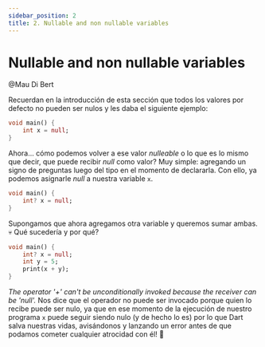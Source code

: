 ```yaml
---
sidebar_position: 2
title: 2. Nullable and non nullable variables
---
```


# Nullable and non nullable variables

@Mau Di Bert

Recuerdan en la introducción de esta sección que todos los valores por defecto no pueden ser nulos y les daba el siguiente ejemplo:

```dart
void main() {
    int x = null;
}
```

Ahora... cómo podemos volver a ese valor _nulleable_ o lo que es lo mismo que decir, que puede recibir _null_ como valor? Muy simple: agregando un signo de preguntas luego del tipo en el momento de declararla. Con ello, ya podemos asignarle _null_ a nuestra variable `x`.

```dart
void main() {
    int? x = null;
}
```

Supongamos que ahora agregamos otra variable y queremos sumar ambas. 💀 Qué sucedería y por qué?

```dart
void main() {
    int? x = null;
    int y = 5;
    print(x + y);
}
```

_The operator '+' can't be unconditionally invoked because the receiver can be 'null'._ Nos dice que el operador no puede ser invocado porque quien lo recibe puede ser nulo, ya que en ese momento de la ejecución de nuestro programa `x` puede seguir siendo nulo (y de hecho lo es) por lo que Dart salva nuestras vidas, avisándonos y lanzando un error antes de que podamos cometer cualquier atrocidad con él! 🤣
